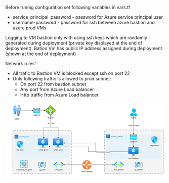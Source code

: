 
Before runnig configuration set following variables in vars.tf
- service_principal_password - password for Azure service principal user
- username-password - password for ssh between azure bastion and azure prod VMs

Logging to VM bastion only with using ssh keys which are randomly generated during deployment (private key displayed at the end of deployment).
Bation Vm has public IP address assigned during deployment (shown at the end of deployment)

Network rules"
- All trafic to Bastion VM is blocked except ssh on port 22
- Only following traffic is allowed to prod subnet:
    * On port 22 from bastion subnet
    * Any port from Azure Load balancer
    * Http traffic from Azure Load balancer

![alt test]( https://github.com/przemekgorzynski/infrastructure_as_code/blob/master/terraform/azure-infra/example1/docs/Azure.png )
